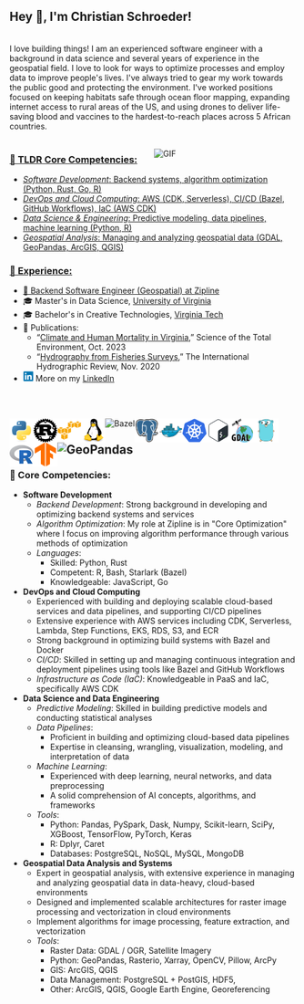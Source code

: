 ## Hey 👋, I'm Christian Schroeder!

<br/>
I love building things!
I am an experienced software engineer with a background in data science and several years of experience in the geospatial field. I love to look for ways to optimize processes and employ data to improve people's lives. I've always tried to gear my work towards the public good and protecting the environment. I've worked positions focused on keeping habitats safe through ocean floor mapping, expanding internet access to rural areas of the US, and using drones to deliver life-saving blood and vaccines to the hardest-to-reach places across 5 African countries.
<br/>
<br/>

<a href="https://dribbble.com/shots/9022929-Data-science" target="_blank"><img align="right" alt="GIF" src="assets/data_science_animation.gif" width="250px"/>

### 🔨 TLDR Core Competencies:
- _Software Development_: Backend systems, algorithm optimization (Python, Rust, Go, R)
- _DevOps and Cloud Computing_: AWS (CDK, Serverless), CI/CD (Bazel, GitHub Workflows), IaC (AWS CDK)
- _Data Science & Engineering_: Predictive modeling, data pipelines, machine learning (Python, R)
- _Geospatial Analysis_: Managing and analyzing geospatial data (GDAL, GeoPandas, ArcGIS, QGIS)
  
### 🧐 Experience:
- 💼 Backend Software Engineer (Geospatial) at [Zipline](https://www.flyzipline.com/)
- 🎓 Master's in Data Science, [University of Virginia](https://datascience.virginia.edu/)
- 🎓 Bachelor's in Creative Technologies, [Virginia Tech](https://sova.vt.edu/future-students/creative-technologies/creative-technologies-bfa.html)
- 📝 Publications:
  - “[Climate and Human Mortality in Virginia](https://www.sciencedirect.com/science/article/abs/pii/S0048969723034484),” Science of the Total Environment, Oct. 2023
  - “[Hydrography from Fisheries Surveys](https://ihr.iho.int/articles/hydrography-from-fisheries-surveys-filling-coverage-gaps-with-bathymetry-extracted-from-simrad-ek60-water-column-data/),” The International Hydrographic Review, Nov. 2020 
- <a href='https://www.linkedin.com/in/cschroed/'> <img alt="LinkedIn" src="https://github.com/devicons/devicon/blob/1119b9f84c0290e0f0b38982099a2bd027a48bf1/icons/linkedin/linkedin-original.svg" height='18px'/></a> More on my [LinkedIn](https://www.linkedin.com/in/cschroed/)
<br/>
<br/>

<a href="https://www.python.org" target="_blank"><img align="left" alt="Python" height ="42px" src="https://github.com/devicons/devicon/blob/1119b9f84c0290e0f0b38982099a2bd027a48bf1/icons/python/python-original.svg"></a>

<a href="https://www.rust-lang.org/" target="_blank"><img align="left" alt="Python" height ="42px" src="https://raw.githubusercontent.com/devicons/devicon/master/icons/rust/rust-original.svg"></a>

<a href="https://aws.amazon.com/" target="_blank"> <img align="left" alt="Amazon Web Services" height ="42px" src="https://github.com/devicons/devicon/blob/1119b9f84c0290e0f0b38982099a2bd027a48bf1/icons/amazonwebservices/amazonwebservices-original.svg"></a>

<a href="https://www.linux.org/" target="_blank"> <img align="left" alt="Linux" height ="42px"  src="https://github.com/devicons/devicon/blob/1119b9f84c0290e0f0b38982099a2bd027a48bf1/icons/linux/linux-original.svg"> </a>

<a href="https://bazel.build/" target="_blank"> <img align="left" alt="Bazel" height ="42px" src="https://blog.bazel.build/images/bazel-icon.svg"></a>

<a href="https://www.postgresql.org/" target="_blank"> <img align="left" alt="PostgreSQL" height ="42px" src="https://github.com/devicons/devicon/blob/1119b9f84c0290e0f0b38982099a2bd027a48bf1/icons/postgresql/postgresql-original.svg"></a>

<a href="https://www.docker.com/" target="_blank"><img align="left" alt="Docker" height ="42px" src="https://github.com/devicons/devicon/blob/1119b9f84c0290e0f0b38982099a2bd027a48bf1/icons/docker/docker-original.svg"></a>

<a href="https://kubernetes.io/" target="_blank"><img align="left" alt="Kubernetes" height ="42px" src="https://raw.githubusercontent.com/devicons/devicon/master/icons/kubernetes/kubernetes-plain.svg"></a>

<a href="https://www.gnu.org/software/bash/" target="_blank"><img align="left" alt="Bash" height ="42px" src="https://raw.githubusercontent.com/devicons/devicon/master/icons/bash/bash-original.svg"></a>

<a href="https://gdal.org/" target="_blank"> <img align="left" alt="GDAL" height ="42px" src="https://github.com/christianaaronschroeder/christianaaronschroeder/blob/6a65835b4dd24ba188547eccc089bddfdfdaf539/assets/gdal-icon.svg"></a>

<a href="https://go.dev/" target="_blank"><img align="left" alt="Go" height ="42px" src="https://raw.githubusercontent.com/devicons/devicon/master/icons/go/go-original.svg"></a>

<a href="https://www.r-project.org/" target="_blank"><img align="left" alt="R" height ="42px" src="https://github.com/devicons/devicon/blob/1119b9f84c0290e0f0b38982099a2bd027a48bf1/icons/r/r-original.svg"></a>

<a href="https://www.tensorflow.org" target="_blank"><img align="left" alt="TensorFlow" height ="42px" src="https://github.com/devicons/devicon/blob/1119b9f84c0290e0f0b38982099a2bd027a48bf1/icons/tensorflow/tensorflow-original.svg"></a>

<a href="https://geopandas.org/" target="_blank"> <img align="left" alt="GeoPandas" height ="42px" src="https://geopandas.org/en/stable/_images/geopandas_icon.png"></a>
<br/>
<br/>
---
### 🔨 Core Competencies:
- **Software Development**
    - _Backend Development_: Strong background in developing and optimizing backend systems and services
    - _Algorithm Optimization_: My role at Zipline is in "Core Optimization" where I focus on improving algorithm performance through various methods of optimization
    - _Languages_:
        - Skilled: Python, Rust
        - Competent: R, Bash, Starlark (Bazel)
        - Knowledgeable: JavaScript, Go
- **DevOps and Cloud Computing**
    - Experienced with building and deploying scalable cloud-based services and data pipelines, and supporting CI/CD pipelines
    - Extensive experience with AWS services including CDK, Serverless, Lambda, Step Functions, EKS, RDS, S3, and ECR
    - Strong background in optimizing build systems with Bazel and Docker
    - _CI/CD_: Skilled in setting up and managing continuous integration and deployment pipelines using tools like Bazel and GitHub Workflows
    - _Infrastructure as Code (IaC)_: Knowledgeable in PaaS and IaC, specifically AWS CDK
- **Data Science and Data Engineering**
    - _Predictive Modeling_: Skilled in building predictive models and conducting statistical analyses
    - _Data Pipelines_:
        - Proficient in building and optimizing cloud-based data pipelines
        - Expertise in cleansing, wrangling, visualization, modeling, and interpretation of data
    - _Machine Learning_:
        - Experienced with deep learning, neural networks, and data preprocessing
        - A solid comprehension of AI concepts, algorithms, and frameworks
    - _Tools_:
        - Python: Pandas, PySpark, Dask, Numpy, Scikit-learn, SciPy, XGBoost, TensorFlow, PyTorch, Keras
        - R: Dplyr, Caret
        - Databases: PostgreSQL, NoSQL, MySQL, MongoDB
- **Geospatial Data Analysis and Systems**
    - Expert in geospatial analysis, with extensive experience in managing and analyzing geospatial data in data-heavy, cloud-based environments
    - Designed and implemented scalable architectures for raster image processing and vectorization in cloud environments
    - Implement algorithms for image processing, feature extraction, and vectorization
    - _Tools_:
        - Raster Data: GDAL / OGR, Satellite Imagery
        - Python: GeoPandas, Rasterio, Xarray, OpenCV, Pillow, ArcPy
        - GIS: ArcGIS, QGIS
        - Data Management: PostgreSQL + PostGIS, HDF5, 
        - Other: ArcGIS, QGIS, Google Earth Engine, Georeferencing
